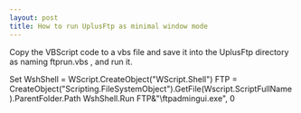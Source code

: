 ```yaml
---
layout: post
title: How to run UplusFtp as minimal window mode
---
```


Copy the VBScript code to a vbs file and save it into the UplusFtp directory as naming ftprun.vbs , and run it.

Set WshShell = WScript.CreateObject("WScript.Shell")
FTP = CreateObject("Scripting.FileSystemObject").GetFile(Wscript.ScriptFullName).ParentFolder.Path
WshShell.Run FTP&"\ftpadmingui.exe", 0
